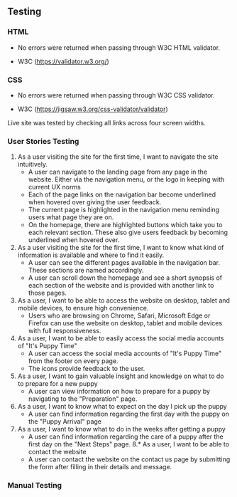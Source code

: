 ## Testing

 ### HTML

 - No errors were returned when passing through W3C HTML validator.

 - W3C (https://validator.w3.org/)

 ### CSS

 - No errors were returned when passing through W3C CSS validator.

- W3C (https://jigsaw.w3.org/css-validator/validator)

Live site was tested by checking all links across four screen widths.

### User Stories Testing
1. As a user visiting the site for the first time, I want to navigate the site intuitively.
    * A user can navigate to the landing page from any page in the website. Either via the navigation menu, or the logo in keeping with current UX norms
    * Each of the page links on the navigation bar become underlined when hovered over giving the user feedback.
    * The current page is highlighted in the navigation menu reminding users what page they are on.
    * On the homepage, there are highlighted buttons which take you to each relevant section. These also give users feedback by becoming underlined when hovered over. 
2. As a user visiting the site for the first time, I want to know what kind of information is available and where to find it easily.
    * A user can see the different pages available in the navigation bar. These sections are named accordingly.
    * A user can scroll down the homepage and see a short synopsis of each section of the website and is provided with another link to those pages.
3. As a user, I want to be able to access the website on desktop, tablet and mobile devices, to ensure high convenience.
    * Users who are browsing on Chrome, Safari, Microsoft Edge or Firefox can use the website on desktop, tablet and mobile devices with full responsiveness.
4. As a user, I want to be able to easily access the social media accounts of "It's Puppy Time"
    * A user can access the social media accounts of "It's Puppy Time" from the footer on every page. 
    * The icons provide feedback to the user.
5. As a user, I want to gain valuable insight and knowledge on what to do to prepare for a new puppy
    * A user can view information on how to prepare for a puppy by navigating to the "Preparation" page.
6. As a user, I want to know what to expect on the day I pick up the puppy
    * A user can find information regarding the first day with the puppy on the "Puppy Arrival" page
7. As a user, I want to know what to do in the weeks after getting a puppy
    * A user can find information regarding the care of a puppy after the first day on the "Next Steps" page.
    8.* As a user, I want to be able to contact the website
    * A user can contact the website on the contact us page by submitting the form after filling in their details and message.


### Manual Testing 
